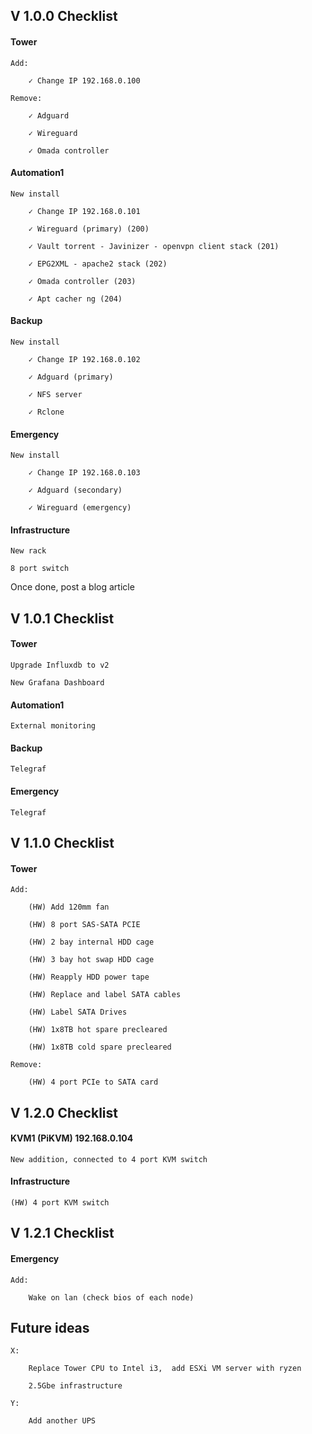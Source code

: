 ## V 1.0.0 Checklist

#### Tower

    Add:
    
        ✓ Change IP 192.168.0.100
        
    Remove:
    
        ✓ Adguard
        
        ✓ Wireguard
        
        ✓ Omada controller

#### Automation1

    New install
    
        ✓ Change IP 192.168.0.101
        
        ✓ Wireguard (primary) (200)
        
        ✓ Vault torrent - Javinizer - openvpn client stack (201)
        
        ✓ EPG2XML - apache2 stack (202)
        
        ✓ Omada controller (203)
        
        ✓ Apt cacher ng (204)

#### Backup

    New install
    
        ✓ Change IP 192.168.0.102
        
        ✓ Adguard (primary)
        
        ✓ NFS server
        
        ✓ Rclone
   

#### Emergency

    New install
    
        ✓ Change IP 192.168.0.103
        
        ✓ Adguard (secondary)
        
        ✓ Wireguard (emergency)

#### Infrastructure

    New rack
    
    8 port switch

Once done, post a blog article


## V 1.0.1 Checklist

#### Tower

    Upgrade Influxdb to v2
    
    New Grafana Dashboard

#### Automation1

    External monitoring

#### Backup

    Telegraf

#### Emergency

    Telegraf


## V 1.1.0 Checklist

#### Tower

    Add:
    
        (HW) Add 120mm fan
        
        (HW) 8 port SAS-SATA PCIE
        
        (HW) 2 bay internal HDD cage
        
        (HW) 3 bay hot swap HDD cage
        
        (HW) Reapply HDD power tape
        
        (HW) Replace and label SATA cables
        
        (HW) Label SATA Drives
        
        (HW) 1x8TB hot spare precleared
        
        (HW) 1x8TB cold spare precleared
        
    Remove:
    
        (HW) 4 port PCIe to SATA card


## V 1.2.0 Checklist

#### KVM1 (PiKVM) 192.168.0.104

    New addition, connected to 4 port KVM switch
    
#### Infrastructure

    (HW) 4 port KVM switch


## V 1.2.1 Checklist

#### Emergency

    Add:
    
        Wake on lan (check bios of each node)


## Future ideas

    X:
    
        Replace Tower CPU to Intel i3,  add ESXi VM server with ryzen
        
        2.5Gbe infrastructure
    
    Y:
    
        Add another UPS
